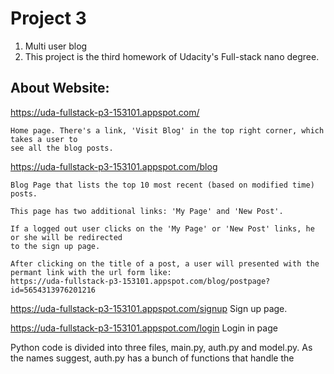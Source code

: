 # Project 3
1. Multi user blog
2. This project is the third homework of Udacity's Full-stack nano degree.

## About Website:
https://uda-fullstack-p3-153101.appspot.com/

    Home page. There's a link, 'Visit Blog' in the top right corner, which takes a user to
    see all the blog posts.

https://uda-fullstack-p3-153101.appspot.com/blog

    Blog Page that lists the top 10 most recent (based on modified time) posts.

    This page has two additional links: 'My Page' and 'New Post'.

    If a logged out user clicks on the 'My Page' or 'New Post' links, he or she will be redirected
    to the sign up page.

    After clicking on the title of a post, a user will presented with the permant link with the url form like:
    https://uda-fullstack-p3-153101.appspot.com/blog/postpage?id=5654313976201216



https://uda-fullstack-p3-153101.appspot.com/signup
    Sign up page.

https://uda-fullstack-p3-153101.appspot.com/login
    Login in page




Python code is divided into three files, main.py, auth.py and model.py.
As the names suggest, auth.py has a bunch of functions that handle the
